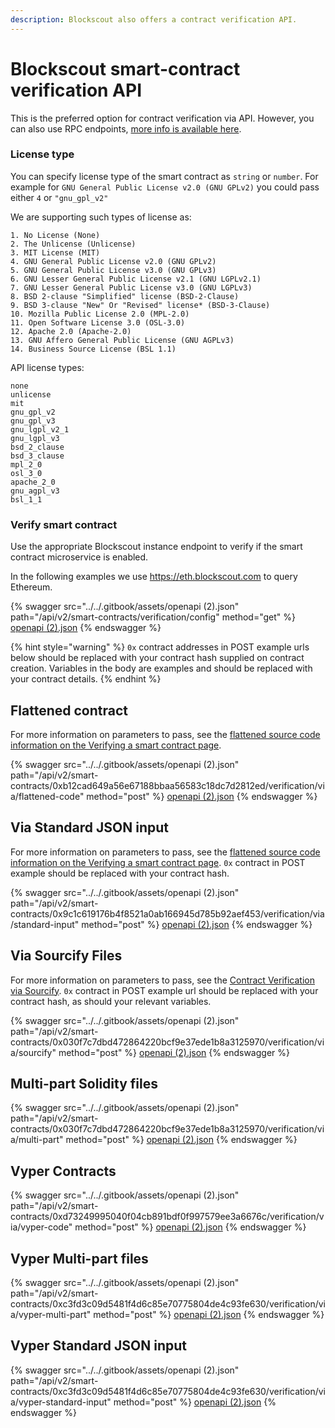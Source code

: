 ```yaml
---
description: Blockscout also offers a contract verification API.
---
```


# Blockscout smart-contract verification API

This is the preferred option for contract verification via API. However, you can also use RPC endpoints, [more info is available here](../api/rpc-endpoints/contract.md#verify-a-contract-with-its-source-code-and-contract-creation-information).

### License type

You can specify license type of the smart contract as `string` or `number`. For example for `GNU General Public License v2.0 (GNU GPLv2)` you could pass either `4` or `"gnu_gpl_v2"`

We are supporting such types of license as:

```
1. No License (None)
2. The Unlicense (Unlicense)
3. MIT License (MIT)
4. GNU General Public License v2.0 (GNU GPLv2)
5. GNU General Public License v3.0 (GNU GPLv3)
6. GNU Lesser General Public License v2.1 (GNU LGPLv2.1)
7. GNU Lesser General Public License v3.0 (GNU LGPLv3)
8. BSD 2-clause "Simplified" license (BSD-2-Clause)
9. BSD 3-clause "New" Or "Revised" license* (BSD-3-Clause)
10. Mozilla Public License 2.0 (MPL-2.0)
11. Open Software License 3.0 (OSL-3.0)
12. Apache 2.0 (Apache-2.0)
13. GNU Affero General Public License (GNU AGPLv3)
14. Business Source License (BSL 1.1)
```

API license types:

```
none
unlicense
mit
gnu_gpl_v2
gnu_gpl_v3
gnu_lgpl_v2_1
gnu_lgpl_v3
bsd_2_clause
bsd_3_clause
mpl_2_0
osl_3_0
apache_2_0
gnu_agpl_v3
bsl_1_1
```

### Verify smart contract

Use the appropriate Blockscout instance endpoint to verify if the smart contract microservice is enabled.

In the following examples we use https://eth.blockscout.com to query Ethereum.

{% swagger src="../../.gitbook/assets/openapi (2).json" path="/api/v2/smart-contracts/verification/config" method="get" %}
[openapi (2).json](<../../.gitbook/assets/openapi (2).json>)
{% endswagger %}

{% hint style="warning" %}
`0x` contract addresses in POST example urls below should be replaced with your contract hash supplied on contract creation. Variables in the body are examples and should be replaced with your contract details.
{% endhint %}

## Flattened contract

For more information on parameters to pass, see the [flattened source code information on the Verifying a smart contract page](./#via-flattened-source-code).

{% swagger src="../../.gitbook/assets/openapi (2).json" path="/api/v2/smart-contracts/0xb12cad649a56e67188bbaa56583c18dc7d2812ed/verification/via/flattened-code" method="post" %}
[openapi (2).json](<../../.gitbook/assets/openapi (2).json>)
{% endswagger %}

## Via Standard JSON input

For more information on parameters to pass, see the [flattened source code information on the Verifying a smart contract page](./#via-flattened-source-code). `0x` contract in POST example should be replaced with your contract hash.

{% swagger src="../../.gitbook/assets/openapi (2).json" path="/api/v2/smart-contracts/0x9c1c619176b4f8521a0ab166945d785b92aef453/verification/via/standard-input" method="post" %}
[openapi (2).json](<../../.gitbook/assets/openapi (2).json>)
{% endswagger %}

## Via Sourcify Files

For more information on parameters to pass, see the [Contract Verification via Sourcify](contracts-verification-via-sourcify.md). `0x` contract in POST example url should be replaced with your contract hash, as should your relevant variables.

{% swagger src="../../.gitbook/assets/openapi (2).json" path="/api/v2/smart-contracts/0x030f7c7dbd472864220bcf9e37ede1b8a3125970/verification/via/sourcify" method="post" %}
[openapi (2).json](<../../.gitbook/assets/openapi (2).json>)
{% endswagger %}

## Multi-part Solidity files

{% swagger src="../../.gitbook/assets/openapi (2).json" path="/api/v2/smart-contracts/0x030f7c7dbd472864220bcf9e37ede1b8a3125970/verification/via/multi-part" method="post" %}
[openapi (2).json](<../../.gitbook/assets/openapi (2).json>)
{% endswagger %}

## Vyper Contracts

{% swagger src="../../.gitbook/assets/openapi (2).json" path="/api/v2/smart-contracts/0xd73249995040f04cb891bdf0f997579ee3a6676c/verification/via/vyper-code" method="post" %}
[openapi (2).json](<../../.gitbook/assets/openapi (2).json>)
{% endswagger %}

## Vyper Multi-part files

{% swagger src="../../.gitbook/assets/openapi (2).json" path="/api/v2/smart-contracts/0xc3fd3c09d5481f4d6c85e70775804de4c93fe630/verification/via/vyper-multi-part" method="post" %}
[openapi (2).json](<../../.gitbook/assets/openapi (2).json>)
{% endswagger %}

## Vyper Standard JSON input

{% swagger src="../../.gitbook/assets/openapi (2).json" path="/api/v2/smart-contracts/0xc3fd3c09d5481f4d6c85e70775804de4c93fe630/verification/via/vyper-standard-input" method="post" %}
[openapi (2).json](<../../.gitbook/assets/openapi (2).json>)
{% endswagger %}
